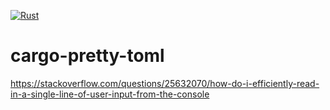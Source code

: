 [![Rust](https://github.com/TomaszWaszczyk/cargo-pretty-toml/actions/workflows/rust.yml/badge.svg?branch=master)](https://github.com/TomaszWaszczyk/cargo-pretty-toml/actions/workflows/rust.yml)

# cargo-pretty-toml

https://stackoverflow.com/questions/25632070/how-do-i-efficiently-read-in-a-single-line-of-user-input-from-the-console
